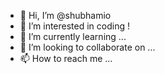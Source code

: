 - 👋 Hi, I’m @shubhamio
- 👀 I’m interested in coding !
- 🌱 I’m currently learning ...
- 💞️ I’m looking to collaborate on ...
- 📫 How to reach me ...

<!---
shubhamio/shubhamio is a ✨ special ✨ repository because its `README.md` (this file) appears on your GitHub profile.
You can click the Preview link to take a look at your changes.
--->
